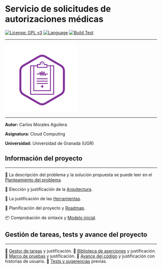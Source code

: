 # Servicio de solicitudes de autorizaciones médicas

[![License: GPL v3](https://img.shields.io/badge/License-GPLv3-blue.svg)](https://www.gnu.org/licenses/gpl-3.0) [![Language](https://img.shields.io/badge/Language-Python-red.svg)](https://www.python.org/)  [![Build Test](https://img.shields.io/travis/Carlosma7/CC-MedAuth/main)](https://travis-ci.org/github/Carlosma7/CC-MedAuth) 

---

![Logo MedAuth](./doc/img/logo_medauth.png "Logo MedAuth")

---

**Autor:** Carlos Morales Aguilera

**Asignatura:** Cloud Computing

**Universidad:** Universidad de Granada (UGR)

## Información del proyecto

---

:hospital: La descripción del problema y la solución propuesta se puede leer en el [Planteamiento del problema](https://carlosma7.github.io/MedAuth/doc/descripcion_problema).

:triangular_ruler: Elección y justificación de la [Arquitectura](https://carlosma7.github.io/MedAuth/doc/arquitectura).

:hammer: La justificación de las [Herramientas](https://carlosma7.github.io/MedAuth/doc/justificacion_herramientas).

:round_pushpin: Planificación del proyecto y [Roadmap](https://carlosma7.github.io/MedAuth/doc/roadmap).

:package: Comprobación de sintaxis y [Modelo inicial](https://carlosma7.github.io/MedAuth/doc/modelo_inicial).

## Gestión de tareas, tests y avance del proyecto

---

:small_blue_diamond: [Gestor de tareas](https://carlosma7.github.io/MedAuth/doc/gestor_tareas) y justificación.
:small_blue_diamond: [Biblioteca de aserciones](https://carlosma7.github.io/MedAuth/doc/biblioteca_asercion) y justificación.
:small_blue_diamond: [Marco de pruebas](https://carlosma7.github.io/MedAuth/doc/marco_pruebas) y justificación.
:small_blue_diamond: [Avance del código](https://carlosma7.github.io/MedAuth/doc/avance_codigo) y justificación con historias de usuario.
:small_blue_diamond: [Tests y sugerencias](https://carlosma7.github.io/MedAuth/doc/test_sugerencias) previas.

